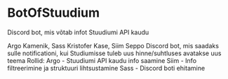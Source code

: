 # BotOfStuudium
Discord bot, mis võtab infot Stuudiumi API kaudu

Argo Kamenik, Sass Kristofer Kase, Siim Seppo
Discord bot, mis saadaks sulle notificationi, kui Studiumisse tuleb uus hinne/suhtluses avatakse uus teema
Rollid: 
Argo - Stuudiumi API kaudu info saamine
Siim - Info filtreerimine ja struktuuri lihtsustamine
Sass - Discord boti ehitamine

